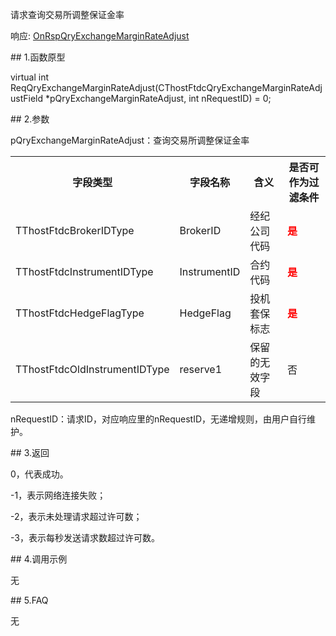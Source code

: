 <p>请求查询交易所调整保证金率</p>
<p>响应: <a href="../../CTHOSTFTDCTRADERAPI/ONRSPQRYEXCHANGEMARGINRATEADJUST/">OnRspQryExchangeMarginRateAdjust</a></p>
<span class="anchor" id="9e135999-6a5c-428c-9e3f-515da682a2fc"></span>
## 1.函数原型
<p>virtual int ReqQryExchangeMarginRateAdjust(CThostFtdcQryExchangeMarginRateAdjustField *pQryExchangeMarginRateAdjust, int nRequestID) = 0;</p>
<span class="anchor" id="99a7dbc7-c3e9-421e-8e38-63dcedfb3054"></span>
## 2.参数
<p>pQryExchangeMarginRateAdjust：查询交易所调整保证金率</p>
<table><tr><th style="TEXT-ALIGN: center;">字段类型</th><th style="TEXT-ALIGN: center;">字段名称</th><th style="TEXT-ALIGN: center;">含义</th><th style="TEXT-ALIGN: center;">是否可作为过滤条件</th></tr><tr><td style="TEXT-ALIGN: left;">TThostFtdcBrokerIDType</td>
<td style="TEXT-ALIGN: left;">BrokerID</td>
<td style="TEXT-ALIGN: left;">经纪公司代码</td>
<td style="TEXT-ALIGN: left;"><strong><font color="#FF0000">是</font></strong></td>
</tr>
<tr><td style="TEXT-ALIGN: left;">TThostFtdcInstrumentIDType</td>
<td style="TEXT-ALIGN: left;">InstrumentID</td>
<td style="TEXT-ALIGN: left;">合约代码</td>
<td style="TEXT-ALIGN: left;"><strong><font color="#FF0000">是</font></strong></td>
</tr>
<tr><td style="TEXT-ALIGN: left;">TThostFtdcHedgeFlagType</td>
<td style="TEXT-ALIGN: left;">HedgeFlag</td>
<td style="TEXT-ALIGN: left;">投机套保标志</td>
<td style="TEXT-ALIGN: left;"><strong><font color="#FF0000">是</font></strong></td>
</tr>
<tr><td style="TEXT-ALIGN: left;">TThostFtdcOldInstrumentIDType</td>
<td style="TEXT-ALIGN: left;">reserve1</td>
<td style="TEXT-ALIGN: left;">保留的无效字段</td>
<td style="TEXT-ALIGN: left;">否</td>
</tr>
</table>
<p>nRequestID：请求ID，对应响应里的nRequestID，无递增规则，由用户自行维护。</p>
<span class="anchor" id="ce9b9f84-afcb-48bc-a6db-88a8d709672f"></span>
## 3.返回
<p>0，代表成功。</p>
<p>-1，表示网络连接失败；</p>
<p>-2，表示未处理请求超过许可数；</p>
<p>-3，表示每秒发送请求数超过许可数。</p>
<span class="anchor" id="1a9f43c7-46ca-4a05-98fd-ee52ea1f61e6"></span>
## 4.调用示例
<p>无</p>
<span class="anchor" id="18de6b77-c816-4c39-9e36-b7132797367f"></span>
## 5.FAQ
<p>无</p>
